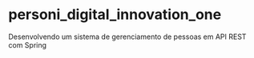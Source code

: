 # personi_digital_innovation_one
Desenvolvendo um sistema de gerenciamento de pessoas em API REST com Spring
